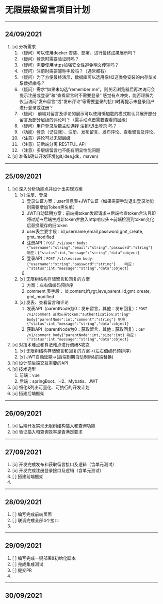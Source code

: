 # 无限层级留言项目计划

---
## 24/09/2021
1. [x] 分析需求
   1. （疑问）可以使用docker 安装、部署、进行最终成果展示吗？
   2. （疑问）登录时需要验证码吗？
   3. （疑问）需要使用https加强安全性避免明文传输吗？
   4. （疑问）注册时需要昵称字段吗？（通常都有)
   5. （疑问）为了方便最终演示，数据库可以选用像H2这类免安装的内存型关系数据库吗？
   6. （疑问）需求“如果未勾选”remember me”，则关闭浏览器后再次访问会提示注册或登录”和“查看留言时不需要登录” 感觉有点冲突，能否理解为仅当访问“发布留言”或“发布评论”等需要登录的接口时再提示未登录用户进行登录或注册？
   7. （疑问） 前端对留言及评论的展示可以使用懒加载的模式默认只展开部分留言及部分层级的评论吗？（需手动点击需要查看的层级）
   8. （疑问）用户登录后能主动选择 注销/退出登录 吗？
   9. （功能）登录（记住我）、注册、发布留言、发布评论、查看留言及评论、
   10. （注意）评论可以无限层级
   11. （注意）前后端分离 RESTFUL API
   12. （注意）多层级留言也不能有明显性能问题
4. [x] 准备&确认开发环境(git,idea,jdk，maven)

---
## 25/09/2021
1. [x] 深入分析功能点并设计出实现方案
   1. [x] 注册、登录
      1. 登录认证方案：user信息表+JWT认证（如果需要手动退出登录功能则需要增加Token黑名单）
      2. JWT自动延期方案：前端携token发起请求->后端检查token合法且即将过期->后端生成新token并放入http响应头->前端检测到token变化后替换缓存的旧token
      3. user表主要字段：id,username,email,password,gmt_create, gmt_modified
      4. 注册API：`POST /v1/user body:{"username":"string","email":"string","password":"string"} 响应：{"status":int,"message":"string","data":object}`
      5. 登录API：`POST /v1/session body:{"username":"string","password":"string"}    响应：{"status":int,"message":"string","data":object} `
      6. 
   2. [x] 无限树结构存储留言和回复的方案
      1. 方案：左右值编码预排序
      2. comment 表字段： id,content,lft,rgt,leve,parent_id,gmt_create, gmt_modified
   3. [x] 发表、查看留言和评论
      1. 发表API（parentNode为0：发布留言，其他：发布回复）：`POST /v1/comment 请求头带token:"authentication:string" body{"parentNode":int,"comment":"string"} 响应：{"status":int,"message":"string","data":object}` 
      2. 获取API（parentNode为0：获取留言，其他：获取回复）：`GET /v1/comment body{"parentNode":int,"size":int} 响应：{"status":int,"message":"string","data":object}`
2. [x] 对技术难点和算法难点进行调研&攻克
      1. [x] 无限树结构存储留言和回复的方案->(左右值编码预排序)
      2. [x] JWT自动延期->(后端到期自动刷新&前端替换)
3. [x] 设计前后端交互需要的API
4. [x] 技术选型
   1. 前端：vue
   2. 后端：springBoot、H2、Mybatis、JWT
5. [x] 细化&列出可量化、可执行的开发计划
6. [x] 搭建后端框架

---
## 26/09/2021
1. [x] 后端开发实现无限树结构插入和查询功能
2. [x] 验证插入和查询效率是否满足要求
---
## 27/09/2021
1. [x] 开发完成发布和获取留言接口及逻辑（含单元测试）
2. [x] 开发完成注册登录接口及逻辑（含单元测试）
3. [ ] 搭建前端框架
4. 
---
## 28/09/2021
1. [ ] 编写完成前端页面
2. [ ] 联调完成全部4个接口
3. 
---
## 29/09/2021
1. [ ] 编写完成一键部署&初始化脚本
2. [ ] 完成集成测试
3. [ ] 提交PR
4. 
---
## 30/09/2021
